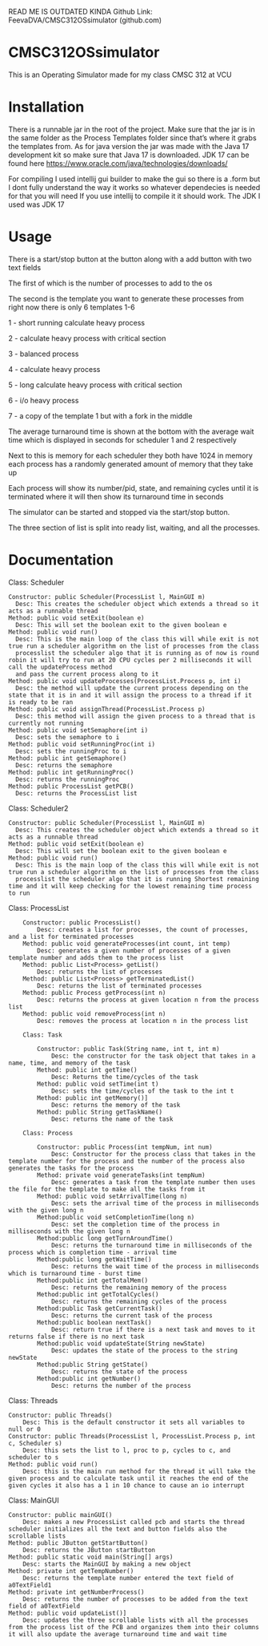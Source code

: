 READ ME IS OUTDATED KINDA
Github Link: FeevaDVA/CMSC312OSsimulator (github.com)
# CMSC312OSsimulator
This is an Operating Simulator made for my class CMSC 312 at VCU

# Installation
There is a runnable jar in the root of the project. Make sure that the jar is in the same folder as the Process Templates folder since that’s where it grabs the templates from. As for java version the jar was made with the Java 17 development kit so make sure that Java 17 is downloaded. JDK 17 can be found here https://www.oracle.com/java/technologies/downloads/

For compiling I used intellij gui builder to make the gui so there is a .form but I dont fully understand the way it works so whatever dependecies is needed for that you will need If you use intellij to compile it it should work. The JDK I used was JDK 17

# Usage
 There is a start/stop button at the button along with a add button with two text fields
 
 The first of which is the number of processes to add to the os
 
 The second is the template you want to generate these processes from right now there is only 6 templates 1-6
 
 1 - short running calculate heavy process
 
 2 - calculate heavy process with critical section
 
 3 - balanced process
 
 4 - calculate heavy process
 
 5 - long calculate heavy process with critical section
 
 6 - i/o heavy process

 7 - a copy of the template 1 but with a fork in the middle
 
 
 
 The average turnaround time is shown at the bottom with the average wait time which is displayed in seconds for scheduler 1 and 2 respectively

 Next to this is memory for each scheduler they both have 1024 in memory each process has a randomly generated amount of memory that they take up
 
 Each process will show its number/pid, state, and remaining cycles until it is terminated where it will then show its turnaround time in seconds
 
 The simulator can be started and stopped via the start/stop button.
 
 The three section of list is split into ready list, waiting, and all the processes.

# Documentation

Class: Scheduler

    Constructor: public Scheduler(ProcessList l, MainGUI m)
      Desc: This creates the scheduler object which extends a thread so it acts as a runnable thread
    Method: public void setExit(boolean e)
      Desc: This will set the boolean exit to the given boolean e
    Method: public void run()
      Desc: This is the main loop of the class this will while exit is not true run a scheduler algorithm on the list of processes from the class 
      processlist the scheduler algo that it is running as of now is round robin it will try to run at 20 CPU cycles per 2 milliseconds it will call the updateProcess method
      and pass the current process along to it
    Method: public void updateProcesses(ProcessList.Process p, int i)
      Desc: the method will update the current process depending on the state that it is in and it will assign the process to a thread if it is ready to be ran
    Method: public void assignThread(ProcessList.Process p)
      Desc: this method will assign the given process to a thread that is currently not running
    Method: public void setSemaphore(int i)
      Desc: sets the semaphore to i
    Method: public void setRunningProc(int i)
      Desc: sets the runningProc to i
    Method: public int getSemaphore()
      Desc: returns the semaphore
    Method: public int getRunningProc()
      Desc: returns the runningProc
    Method: public ProcessList getPCB()
      Desc: returns the ProcessList list
Class: Scheduler2
    
    Constructor: public Scheduler(ProcessList l, MainGUI m)
      Desc: This creates the scheduler object which extends a thread so it acts as a runnable thread
    Method: public void setExit(boolean e)
      Desc: This will set the boolean exit to the given boolean e
    Method: public void run()
      Desc: This is the main loop of the class this will while exit is not true run a scheduler algorithm on the list of processes from the class 
      processlist the scheduler algo that it is running Shortest remaining time and it will keep checking for the lowest remaining time process to run
  
Class: ProcessList
		
		Constructor: public ProcessList()
			Desc: creates a list for processes, the count of processes, and a list for terminated processes
		Method: public void generateProcesses(int count, int temp)
			Desc: generates a given number of processes of a given template number and adds them to the process list
		Method: public List<Process> getList()
			Desc: returns the list of processes
		Method: public List<Process> getTerminatedList()
			Desc: returns the list of terminated processes
		Method: public Process getProcess(int n)
			Desc: returns the process at given location n from the process list
		Method: public void removeProcess(int n)
			Desc: removes the process at location n in the process list
		
		Class: Task
			
			Constructor: public Task(String name, int t, int m)
				Desc: the constructor for the task object that takes in a name, time, and memory of the task
			Method: public int getTime()
				Desc: Returns the time/cycles of the task
			Method: public void setTime(int t)
				Desc: sets the time/cycles of the task to the int t
			Method: public int getMemory()]
				Desc: returns the memory of the task
			Method: public String getTaskName()
				Desc: returns the name of the task
				
		Class: Process
			
			Constructor: public Process(int tempNum, int num)
				Desc: Constructor for the process class that takes in the template number for the process and the number of the process also generates the tasks for the process
			Method: private void generateTasks(int tempNum)
				Desc: generates a task from the template number then uses the file for the template to make all the tasks from it
			Method: public void setArrivalTime(long n)
				Desc: sets the arrival time of the process in milliseconds with the given long n
			Method:public void setCompletionTime(long n)
				Desc: set the completion time of the process in milliseconds with the given long n
			Method:public long getTurnAroundTime()
				Desc: returns the turnaround time in milliseconds of the process which is completion time - arrival time
			Method:public long getWaitTime()
				Desc: returns the wait time of the process in milliseconds which is turnaround time - burst time
			Method:public int getTotalMem()
				Desc: returns the remaining memory of the process
			Method:public int getTotalCycles()
				Desc: returns the remaining cycles of the process
			Method:public Task getCurrentTask()
				Desc: returns the current task of the process
			Method:public boolean nextTask()
				Desc: return true if there is a next task and moves to it returns false if there is no next task
			Method:public void updateState(String newState)
				Desc: updates the state of the process to the string newState
			Method:public String getState()
				Desc: returns the state of the process
			Method:public int getNumber()
				Desc: returns the number of the process
Class: Threads
    
    Constructor: public Threads()
        Desc: This is the default constructor it sets all variables to null or 0
    Constructor: public Threads(ProcessList l, ProcessList.Process p, int c, Scheduler s)
        Desc: this sets the list to l, proc to p, cycles to c, and scheduler to s
    Method: public void run()
        Desc: this is the main run method for the thread it will take the given process and to calculate task until it reaches the end of the given cycles it also has a 1 in 10 chance to cause an io interrupt

Class: MainGUI
	
	Constructor: public mainGUI()
		Desc: makes a new ProcessList called pcb and starts the thread scheduler initializes all the text and button fields also the scrollable lists
	Method: public JButton getStartButton()
		Desc: returns the JButton startButton
	Method: public static void main(String[] args)
		Desc: starts the MainGUI by making a new object
	Method: private int getTempNumber()
		Desc: returns the template number entered the text field of a0TextField1
	Method: private int getNumberProcess()
		Desc: returns the number of processes to be added from the text field of a0TextField
	Method: public void updateList()]
		Desc: updates the three scrollable lists with all the processes from the process list of the PCB and organizes them into their columns it will also update the average turnaround time and wait time
    
